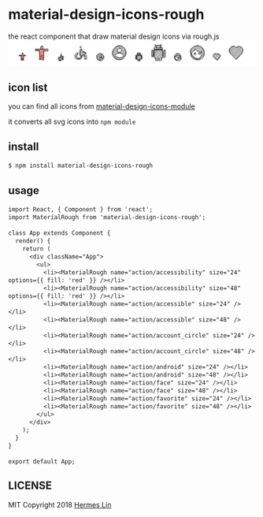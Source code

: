 # material-design-icons-rough
the react component that draw material design icons via rough.js
![example](https://github.com/hermeslin/material-design-icons-rough/blob/master/example.png)

## icon list
you can find all icons from [material-design-icons-module](https://github.com/hermeslin/material-design-icons-module)

it converts all svg icons into `npm module`

## install
```sh
$ npm install material-design-icons-rough
```

## usage
```
import React, { Component } from 'react';
import MaterialRough from 'material-design-icons-rough';

class App extends Component {
  render() {
    return (
      <div className="App">
        <ul>
          <li><MaterialRough name="action/accessibility" size="24" options={{ fill: 'red' }} /></li>
          <li><MaterialRough name="action/accessibility" size="48" options={{ fill: 'red' }} /></li>
          <li><MaterialRough name="action/accessible" size="24" /></li>
          <li><MaterialRough name="action/accessible" size="48" /></li>
          <li><MaterialRough name="action/account_circle" size="24" /></li>
          <li><MaterialRough name="action/account_circle" size="48" /></li>
          <li><MaterialRough name="action/android" size="24" /></li>
          <li><MaterialRough name="action/android" size="48" /></li>
          <li><MaterialRough name="action/face" size="24" /></li>
          <li><MaterialRough name="action/face" size="48" /></li>
          <li><MaterialRough name="action/favorite" size="24" /></li>
          <li><MaterialRough name="action/favorite" size="48" /></li>
        </ul>
      </div>
    );
  }
}

export default App;
```

## LICENSE
MIT Copyright 2018 [Hermes Lin](https://github.com/hermeslin)